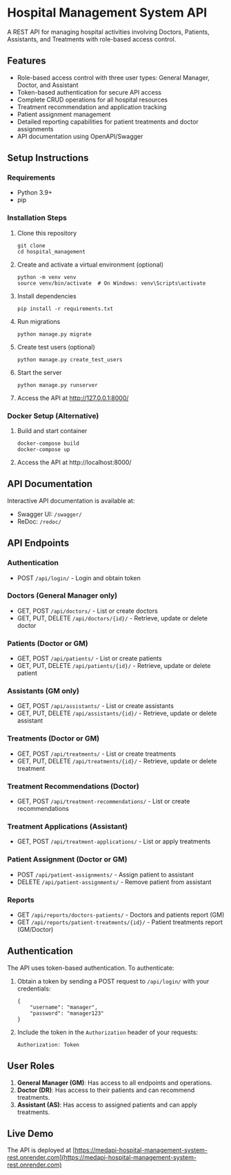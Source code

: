 # Hospital Management System API

A REST API for managing hospital activities involving Doctors, Patients, Assistants, and Treatments with role-based access control.

## Features

- Role-based access control with three user types: General Manager, Doctor, and Assistant
- Token-based authentication for secure API access
- Complete CRUD operations for all hospital resources
- Treatment recommendation and application tracking
- Patient assignment management
- Detailed reporting capabilities for patient treatments and doctor assignments
- API documentation using OpenAPI/Swagger

## Setup Instructions

### Requirements
- Python 3.9+
- pip

### Installation Steps
1. Clone this repository
   ```
   git clone 
   cd hospital_management
   ```

2. Create and activate a virtual environment (optional)
   ```
   python -m venv venv
   source venv/bin/activate  # On Windows: venv\Scripts\activate
   ```

3. Install dependencies
   ```
   pip install -r requirements.txt
   ```

4. Run migrations
   ```
   python manage.py migrate
   ```

5. Create test users (optional)
   ```
   python manage.py create_test_users
   ```

6. Start the server
   ```
   python manage.py runserver
   ```

7. Access the API at http://127.0.0.1:8000/

### Docker Setup (Alternative)
1. Build and start container
   ```
   docker-compose build
   docker-compose up
   ```

2. Access the API at http://localhost:8000/

## API Documentation

Interactive API documentation is available at:
- Swagger UI: `/swagger/`
- ReDoc: `/redoc/`

## API Endpoints

### Authentication
- POST `/api/login/` - Login and obtain token

### Doctors (General Manager only)
- GET, POST `/api/doctors/` - List or create doctors
- GET, PUT, DELETE `/api/doctors/{id}/` - Retrieve, update or delete doctor

### Patients (Doctor or GM)
- GET, POST `/api/patients/` - List or create patients
- GET, PUT, DELETE `/api/patients/{id}/` - Retrieve, update or delete patient

### Assistants (GM only)
- GET, POST `/api/assistants/` - List or create assistants
- GET, PUT, DELETE `/api/assistants/{id}/` - Retrieve, update or delete assistant

### Treatments (Doctor or GM)
- GET, POST `/api/treatments/` - List or create treatments
- GET, PUT, DELETE `/api/treatments/{id}/` - Retrieve, update or delete treatment

### Treatment Recommendations (Doctor)
- GET, POST `/api/treatment-recommendations/` - List or create recommendations

### Treatment Applications (Assistant)
- GET, POST `/api/treatment-applications/` - List or apply treatments

### Patient Assignment (Doctor or GM)
- POST `/api/patient-assignments/` - Assign patient to assistant
- DELETE `/api/patient-assignments/` - Remove patient from assistant

### Reports
- GET `/api/reports/doctors-patients/` - Doctors and patients report (GM)
- GET `/api/reports/patient-treatments/{id}/` - Patient treatments report (GM/Doctor)

## Authentication

The API uses token-based authentication. To authenticate:

1. Obtain a token by sending a POST request to `/api/login/` with your credentials:
   ```
   {
       "username": "manager",
       "password": "manager123"
   }
   ```

2. Include the token in the `Authorization` header of your requests:
   ```
   Authorization: Token 
   ```

## User Roles

1. **General Manager (GM)**: Has access to all endpoints and operations.
2. **Doctor (DR)**: Has access to their patients and can recommend treatments.
3. **Assistant (AS)**: Has access to assigned patients and can apply treatments.

## Live Demo

The API is deployed at [https://medapi-hospital-management-system-rest.onrender.com](https://medapi-hospital-management-system-rest.onrender.com)